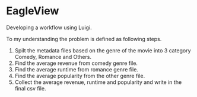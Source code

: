 # EagleView
Developing a workflow using Luigi.

To my understanding the problem is defined as following steps.
  1. Spilt the metadata files based on the genre of the movie into 3 category Comedy, Romance and Others.
  2. Find the average revenue from comedy genre file.
  3. Find the average runtime from romance genre file.
  4. Find the average popularity from the other genre file.
  5. Collect the average revenue, runtime and popularity and write in the final csv file.



